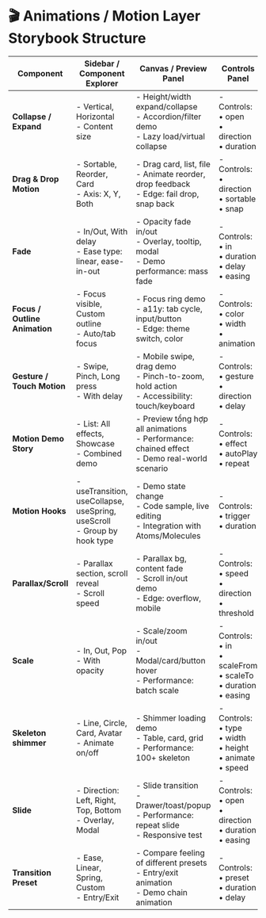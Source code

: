 # 🎬 Animations / Motion Layer Storybook Structure

| Component                | Sidebar / Component Explorer                                 | Canvas / Preview Panel                                                              | Controls Panel                                               | Actions Panel                            | Interactions Panel                         | Mô tả                                                            | Usecase                                        |
|--------------------------|-------------------------------------------------------------|-------------------------------------------------------------------------------------|--------------------------------------------------------------|-------------------------------------------|---------------------------------------------|-------------------------------------------------------------------|------------------------------------------------|
| **Collapse / Expand**    | - Vertical, Horizontal<br>- Content size                    | - Height/width expand/collapse<br>- Accordion/filter demo<br>- Lazy load/virtual collapse | - Controls:<br>• open<br>• direction<br>• duration           | - None                                    | - Collapse cycle<br>- Edge: zero/huge content| Hiệu ứng thu/phóng chiều dọc/ngang, auto tính content              | Accordion, filter thu gọn, virtual collapse    |
| **Drag & Drop Motion**   | - Sortable, Reorder, Card<br>- Axis: X, Y, Both             | - Drag card, list, file<br>- Animate reorder, drop feedback<br>- Edge: fail drop, snap back | - Controls:<br>• direction<br>• sortable<br>• snap           | - Actions:<br>• onDragStart<br>• onDragEnd<br>• onDrop | - Drag/reorder sim<br>- Edge: rapid drag      | Hiệu ứng kéo/thả, reorder, snap, feedback drag                     | Kéo card, list, reorder UI, drag/drop file     |
| **Fade**                 | - In/Out, With delay<br>- Ease type: linear, ease-in-out    | - Opacity fade in/out<br>- Overlay, tooltip, modal<br>- Demo performance: mass fade  | - Controls:<br>• in<br>• duration<br>• delay<br>• easing      | - None                                    | - Trigger auto fade<br>- Rapid fade test      | Hiệu ứng mờ dần (in/out), dễ áp dụng, tuỳ biến delay/easing         | Transition overlay, tooltip, modal, xuất hiện dần UI |
| **Focus / Outline Animation** | - Focus visible, Custom outline<br>- Auto/tab focus     | - Focus ring demo<br>- a11y: tab cycle, input/button<br>- Edge: theme switch, color  | - Controls:<br>• color<br>• width<br>• animation             | - None                                    | - Tab/shift+tab nav<br>- Focus sim            | Animation ring khi focus input/nút, theme/color tuỳ chỉnh           | Tối ưu accessibility, nhấn mạnh field đang focus |
| **Gesture / Touch Motion** | - Swipe, Pinch, Long press<br>- With delay                | - Mobile swipe, drag demo<br>- Pinch-to-zoom, hold action<br>- Accessibility: touch/keyboard | - Controls:<br>• gesture<br>• direction<br>• delay           | - Actions:<br>• onSwipe<br>• onPinch<br>• onLongPress | - Touch/gesture sim<br>- Keyboard alt test      | Motion cho thao tác mobile: swipe, pinch, long press                | Drag mobile, swipe section, pinch-zoom ảnh      |
| **Motion Demo Story**    | - List: All effects, Showcase<br>- Combined demo            | - Preview tổng hợp all animations<br>- Performance: chained effect<br>- Demo real-world scenario | - Controls:<br>• effect<br>• autoPlay<br>• repeat            | - None                                    | - Run all demo<br>- Combo/chain test           | Demo tổng hợp, showcase all motion/effect                              | Demo real-case animation, trình diễn UI nâng cao |
| **Motion Hooks**         | - useTransition, useCollapse, useSpring, useScroll<br>- Group by hook type | - Demo state change<br>- Code sample, live editing<br>- Integration with Atoms/Molecules | - Controls:<br>• trigger<br>• duration                      | - None                                    | - Live trigger<br>- Code change sim             | Hook custom motion (useTransition, useSpring,...)                     | Dùng cho custom animation phức tạp, tuỳ chỉnh logic |
| **Parallax/Scroll**      | - Parallax section, scroll reveal<br>- Scroll speed         | - Parallax bg, content fade<br>- Scroll in/out demo<br>- Edge: overflow, mobile      | - Controls:<br>• speed<br>• direction<br>• threshold         | - None                                    | - Scroll behavior<br>- Edge: overscroll           | Hiệu ứng parallax khi cuộn, content vào viewport                       | Scroll reveal, parallax section, banner động     |
| **Scale**                | - In, Out, Pop<br>- With opacity                           | - Scale/zoom in/out<br>- Modal/card/button hover<br>- Performance: batch scale        | - Controls:<br>• in<br>• scaleFrom<br>• scaleTo<br>• duration<br>• easing | - None                                    | - Hover/click demo<br>- Edge: scale on focus        | Hiệu ứng phóng to/thu nhỏ, hỗ trợ pop/zoom                               | Button hover, modal mở rộng, hiệu ứng card        |
| **Skeleton shimmer**     | - Line, Circle, Card, Avatar<br>- Animate on/off            | - Shimmer loading demo<br>- Table, card, grid<br>- Performance: 100+ skeleton         | - Controls:<br>• type<br>• width<br>• height<br>• animate<br>• speed | - None                                    | - Toggle animation<br>- Performance test             | Hiệu ứng loading shimmer cho skeleton loader                              | Placeholder loading thẻ card, bảng, avatar        |
| **Slide**                | - Direction: Left, Right, Top, Bottom<br>- Overlay, Modal   | - Slide transition<br>- Drawer/toast/popup<br>- Performance: repeat slide<br>- Responsive test | - Controls:<br>• open<br>• direction<br>• duration<br>• easing | - None                                    | - Trigger slide loop<br>- Edge: rapid open/close     | Hiệu ứng trượt theo hướng, dùng cho panel/modal/toast                   | Mở/đóng panel, toast, sidebar, hướng chú ý UI      |
| **Transition Preset**    | - Ease, Linear, Spring, Custom<br>- Entry/Exit              | - Compare feeling of different presets<br>- Entry/exit animation<br>- Demo chain animation | - Controls:<br>• preset<br>• duration<br>• delay             | - None                                    | - Compare/test all presets                            | Bộ preset chuyển động: ease, spring, linear, custom                      | Chọn cảm giác animation, so sánh các kiểu chuyển động |

